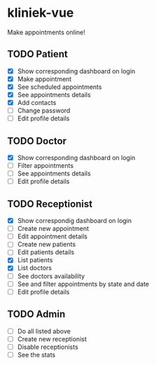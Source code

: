 # kliniek-vue

Make appointments online!

## TODO Patient

- [x] Show corresponding dashboard on login
- [x] Make appointment
- [x] See scheduled appointments
- [x] See appointments details
- [x] Add contacts
- [ ] Change password
- [ ] Edit profile details

## TODO Doctor

- [x] Show corresponding dashboard on login
- [ ] Filter appointments
- [ ] See appointments details
- [ ] Edit profile details

## TODO Receptionist

- [x] Show correspondig dashboard on login
- [ ] Create new appointment
- [ ] Edit appointment details
- [ ] Create new patients
- [ ] Edit patients details
- [x] List patients
- [x] List doctors
- [ ] See doctors availability
- [ ] See and filter appointments by state and date
- [ ] Edit profile details

## TODO Admin

- [ ] Do all listed above
- [ ] Create new receptionist
- [ ] Disable receptionists
- [ ] See the stats
